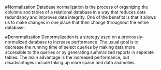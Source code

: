 #Normalization
Database normalization is the process of organizing the columns and tables of a relational database in a way that reduces data redundancy and improves data integrity. One of the benefits is that it allows us to make changes in one place that then change throughout the entire database.

#Denormalization
Denormalization is a strategy used on a previously-normalized database to increase performance. The usual goal is to decrease the running time of select queries by making data more accessible to the queries or by generating summarized reports in separate tables. The main advantage is the increased performance, but disadvantages include taking up more space and data anamolies. 

